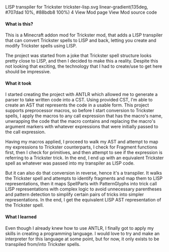 <title>Trickster LISP</title>
<desc>LISP transpiler for Trickster</desc>
<icon>trickster-lisp.svg</icon>
<background>linear-gradient(135deg, #707dad 10%, #88bdb8 100%)</background>
<order>4</order>
<side href="https://modrinth.com/mod/trickster-lisp">View Mod page</side>
<side href="https://github.com/TheJebForge/trickster-lisp">View Mod source code</side>
<slide youtube="3KlrjCYHStc" title="Showcase"/>

#### What is this?

This is a Minecraft addon mod for Trickster mod, that adds a LISP transpiler that can convert Trickster
spells to LISP and back, letting you create and modify Trickster spells using LISP.

The project was started from a joke that Trickster spell structure looks pretty close to LISP,
and then I decided to make this a reality. Despite this not looking that exciting, the technology
that I had to create/use to get here should be impressive.

#### What it took

I started creating the project with 
<Tooltip
    link="https://www.antlr.org/"
    value="ANother Tool for Language Recognition">ANTLR</Tooltip> 
which allowed me to generate a parser to take written code into a 
<Tooltip value="Context Syntax Tree">CST</Tooltip>.
Using provided CST, I'm able to create an 
<Tooltip
    link="https://en.wikipedia.org/wiki/Abstract_syntax_tree"
    value="Abstract Syntax Tree">AST</Tooltip> 
that represents the code in a usable form. This project supports preprocessor macros, so before
I start conversion to Trickster spells, I apply the macros to any call expression that has the macro's
name, unwrapping the code that the macro contains and replacing the macro's argument markers with whatever
expressions that were initially passed to the call expression.

Having my macros applied, I proceed to walk my AST and attempt to map my expressions to Trickster
counterparts, I check for Fragment functions first, then I check for primitives, and then attempt
to see if the expression is referring to a Trickster trick. In the end, I end up with an equivalent
Trickster spell as whatever was passed into my transpiler as LISP code.

But it can also do that conversion in reverse, hence it's a transpiler. It walks the Trickster
spell and attempts to identify fragments and map them to LISP representations, then it maps SpellParts
with PatternGlyphs into trick call LISP representations with complex logic to avoid unnecessary
parentheses and pattern detection to simplify certain pairs of tricks into simpler representations.
In the end, I get the equivalent LISP AST representation of the Trickster spell.

#### What I learned

Even though I already knew how to use ANTLR, I finally got to apply my skills in creating a programming
language. I would love to try and make an interpreter for this language at some point, but for now,
it only exists to be transpiled from/into Trickster spells.
